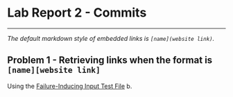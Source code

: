 # Lab Report 2 - Commits
***
*The default markdown style of embedded links is `[name](website link)`.*

## Problem 1 - Retrieving links when the format is `[name][website link]`
Using the [Failure-Inducing Input Test File](https://github.com/JSN3/markdown-parser/blob/main/test-file2.md)
b.  
